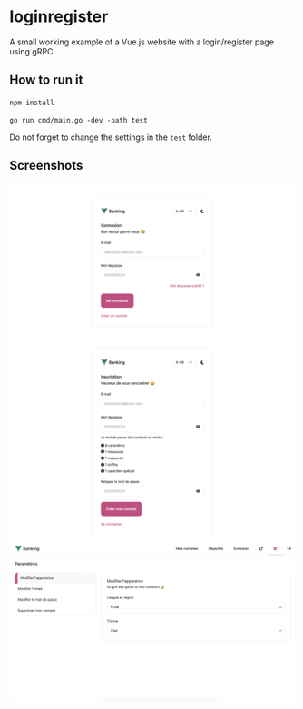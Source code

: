 # loginregister
A small working example of a Vue.js website with a login/register page using gRPC.

## How to run it

`npm install`

`go run cmd/main.go -dev -path test`

Do not forget to change the settings in the `test` folder.

## Screenshots
![screen2.png](screen2.png)
![screen1.png](screen1.png)
![screen3.png](screen3.png)

